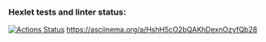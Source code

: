 ### Hexlet tests and linter status:
[![Actions Status](https://github.com/LAlex10/frontend-project-46/actions/workflows/hexlet-check.yml/badge.svg)](https://github.com/LAlex10/frontend-project-46/actions)
https://asciinema.org/a/HshH5cO2bQAKhDexnOzyfQb28